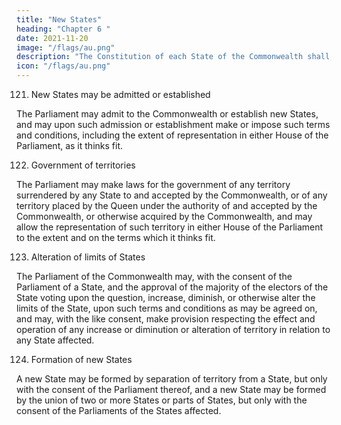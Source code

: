 ```yaml
---
title: "New States"
heading: "Chapter 6 "
date: 2021-11-20
image: "/flags/au.png"
description: "The Constitution of each State of the Commonwealth shall, subject to this Constitution, continue as at the establishment of the Commonwealth"
icon: "/flags/au.png"
---
```



121. New States may be admitted or established

The Parliament may admit to the Commonwealth or establish new States, and may upon such admission or establishment make or impose such terms and conditions, including the extent of representation in either House of the Parliament, as it thinks fit.

122. Government of territories

The Parliament may make laws for the government of any territory surrendered by any State to and accepted
by the Commonwealth, or of any territory placed by the Queen under the authority of and accepted by the Commonwealth, or otherwise acquired by the Commonwealth, and may allow the representation of such
territory in either House of the Parliament to the extent and on the terms which it thinks fit.

123. Alteration of limits of States

The Parliament of the Commonwealth may, with the consent of the Parliament of a State, and the approval of the majority of the electors of the State voting upon the question, increase, diminish, or otherwise alter the limits of the State, upon such terms and conditions as may be agreed on, and may, with the like consent, make provision respecting the effect and operation of any increase or diminution or alteration of territory in relation to any State affected.

124. Formation of new States

A new State may be formed by separation of territory from a State, but only with the consent of the Parliament
thereof, and a new State may be formed by the union of two or more States or parts of States, but only with the consent of the Parliaments of the States affected.


